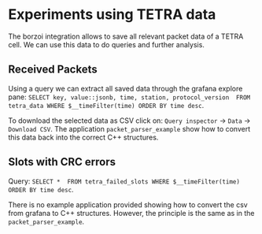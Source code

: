 # Experiments using TETRA data

The borzoi integration allows to save all relevant packet data of a TETRA cell.
We can use this data to do queries and further analysis.

## Received Packets

Using a query we can extract all saved data through the grafana explore pane: `SELECT key, value::jsonb, time, station, protocol_version  FROM tetra_data WHERE $__timeFilter(time) ORDER BY time desc`.

To download the selected data as CSV click on: `Query inspector` -> `Data` -> `Download CSV`. The application `packet_parser_example` show how to convert this data back into the correct C++ structures.

## Slots with CRC errors

Query: `SELECT *  FROM tetra_failed_slots WHERE $__timeFilter(time) ORDER BY time desc`.

There is no example application provided showing how to convert the csv from grafana to C++ structures.
However, the principle is the same as in the `packet_parser_example`.